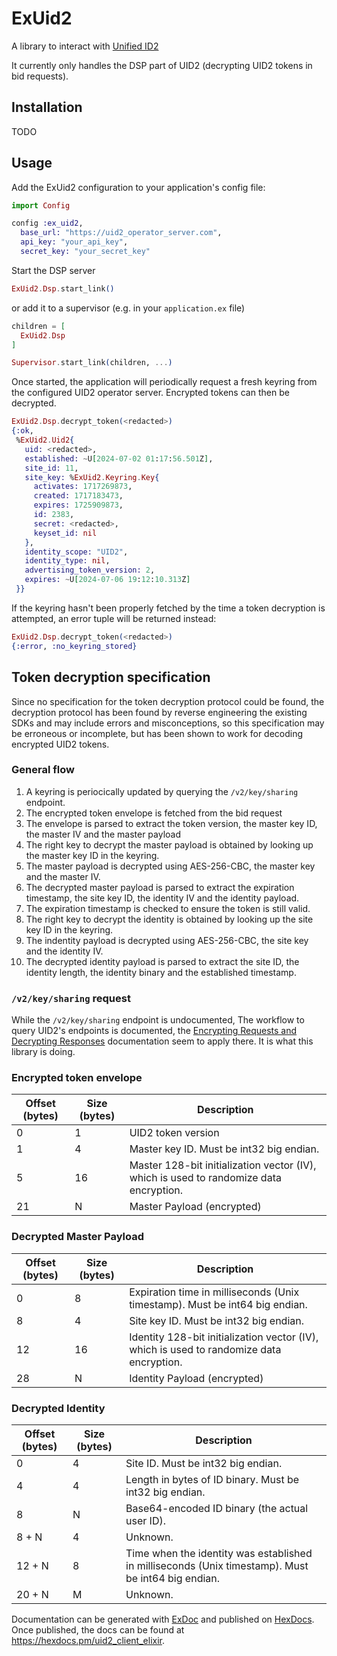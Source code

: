 # ExUid2

A library to interact with [Unified ID2](https://unifiedid.com/docs/intro)

It currently only handles the DSP part of UID2 (decrypting UID2 tokens in bid requests).

## Installation
TODO

## Usage
Add the ExUid2 configuration to your application's config file:

```elixir
import Config

config :ex_uid2,
  base_url: "https://uid2_operator_server.com",
  api_key: "your_api_key",
  secret_key: "your_secret_key"

```

Start the DSP server

```elixir
ExUid2.Dsp.start_link()
```

or add it to a supervisor (e.g. in your `application.ex` file)

```elixir
children = [
  ExUid2.Dsp
]

Supervisor.start_link(children, ...)
```

Once started, the application will periodically request a fresh keyring from the configured UID2 operator server. Encrypted tokens
can then be decrypted.

```elixir
ExUid2.Dsp.decrypt_token(<redacted>)
{:ok,
 %ExUid2.Uid2{
   uid: <redacted>,
   established: ~U[2024-07-02 01:17:56.501Z],
   site_id: 11,
   site_key: %ExUid2.Keyring.Key{
     activates: 1717269873,
     created: 1717183473,
     expires: 1725909873,
     id: 2383,
     secret: <redacted>,
     keyset_id: nil
   },
   identity_scope: "UID2",
   identity_type: nil,
   advertising_token_version: 2,
   expires: ~U[2024-07-06 19:12:10.313Z]
 }}
```

If the keyring hasn't been properly fetched by the time a token decryption is attempted, an error tuple will be returned instead:

```elixir
ExUid2.Dsp.decrypt_token(<redacted>)
{:error, :no_keyring_stored}
```

## Token decryption specification
Since no specification for the token decryption protocol could be found, the decryption
protocol has been found by reverse engineering the existing SDKs and may include errors
and misconceptions, so this specification may be erroneous or incomplete, but has been
shown to work for decoding encrypted UID2 tokens.

### General flow
1. A keyring is periocically updated by querying the `/v2/key/sharing` endpoint.
2. The encrypted token envelope is fetched from the bid request
3. The envelope is parsed to extract the token version, the master key ID, the master IV and the master payload
4. The right key to decrypt the master payload is obtained by looking up the master key ID in the keyring.
5. The master payload is decrypted using AES-256-CBC, the master key and the master IV.
6. The decrypted master payload is parsed to extract the expiration timestamp, the site key ID, the identity IV and the identity payload.
7. The expiration timestamp is checked to ensure the token is still valid.
8. The right key to decrypt the identity is obtained by looking up the site key ID in the keyring.
9. The indentity payload is decrypted using AES-256-CBC, the site key and the identity IV.
10. The decrypted identity payload is parsed to extract the site ID, the identity length, the identity binary and the established timestamp.

### `/v2/key/sharing` request
While the `/v2/key/sharing` endpoint is undocumented, The workflow to query UID2's endpoints is documented, the 
[Encrypting Requests and Decrypting Responses](https://unifiedid.com/docs/getting-started/gs-encryption-decryption#encryption-and-decryption-code-examples) documentation seem to apply there. It is what 
this library is doing.

### Encrypted token envelope
| Offset (bytes) | Size (bytes) | Description |
| -------------- | ------------ | ----------- |
| 0              | 1            | UID2 token version |
| 1              | 4            | Master key ID. Must be int32 big endian. |
| 5              | 16           | Master 128-bit initialization vector (IV), which is used to randomize data encryption. |
| 21             | N            | Master Payload (encrypted) |

### Decrypted Master Payload
| Offset (bytes) | Size (bytes) | Description |
| -------------- | ------------ | ----------- |
| 0              | 8            | Expiration time in milliseconds (Unix timestamp). Must be int64 big endian. |
| 8              | 4            | Site key ID. Must be int32 big endian. |
| 12             | 16           | Identity 128-bit initialization vector (IV), which is used to randomize data encryption. |
| 28             | N            | Identity Payload (encrypted)

### Decrypted Identity
| Offset (bytes) | Size (bytes) | Description |
| -------------- | ------------ | ----------- |
| 0              | 4            | Site ID. Must be int32 big endian. |
| 4              | 4            | Length in bytes of ID binary. Must be int32 big endian. |
| 8              | N            | Base64-encoded ID binary (the actual user ID). |
| 8 + N          | 4            | Unknown. |
| 12 + N         | 8            | Time when the identity was established in milliseconds (Unix timestamp). Must be int64 big endian. |
| 20 + N         | M            | Unknown. |

Documentation can be generated with [ExDoc](https://github.com/elixir-lang/ex_doc)
and published on [HexDocs](https://hexdocs.pm). Once published, the docs can
be found at <https://hexdocs.pm/uid2_client_elixir>.

